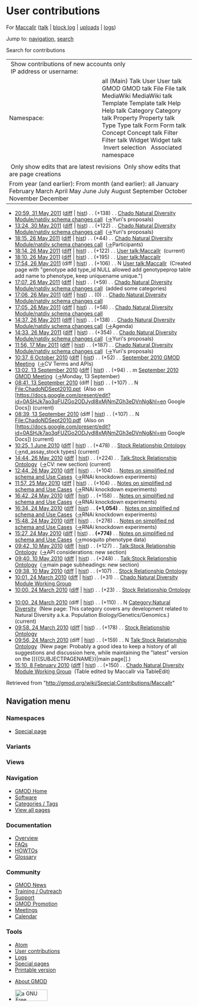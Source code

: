 <div id="mw-page-base" class="noprint">

</div>

<div id="mw-head-base" class="noprint">

</div>

<div id="content" class="mw-body" role="main">

<span id="top"></span>

<div id="mw-js-message" style="display:none;">

</div>



# <span dir="auto">User contributions</span>

<div id="bodyContent">

<div id="contentSub">

For <a
href="/mediawiki/index.php?title=User:Maccallr&amp;action=edit&amp;redlink=1"
class="new" title="User:Maccallr (page does not exist)">Maccallr</a>
([talk](/wiki/User_talk:Maccallr "User talk:Maccallr") \| [block
log](/mediawiki/index.php?title=Special:Log/block&page=User%3AMaccallr "Special:Log/block")
\|
[uploads](/wiki/Special:ListFiles/Maccallr "Special:ListFiles/Maccallr")
\| [logs](/wiki/Special:Log/Maccallr "Special:Log/Maccallr"))

</div>

<div id="jump-to-nav" class="mw-jump">

Jump to: [navigation](#mw-navigation), [search](#p-search)

</div>

<div id="mw-content-text">

Search for contributions

<table class="mw-contributions-table">
<colgroup>
<col style="width: 50%" />
<col style="width: 50%" />
</colgroup>
<tbody>
<tr class="odd">
<td colspan="2"> Show contributions of new accounts only<br />
 IP address or username:</td>
</tr>
<tr class="even">
<td class="mw-label">Namespace:</td>
<td>all (Main) Talk User User talk GMOD GMOD talk File File talk
MediaWiki MediaWiki talk Template Template talk Help Help talk Category
Category talk Property Property talk Type Type talk Form Form talk
Concept Concept talk Filter Filter talk Widget Widget talk  
 Invert selection 
 Associated namespace </td>
</tr>
<tr class="odd">
<td colspan="2"></td>
</tr>
<tr class="even">
<td colspan="2"> Only show edits that are latest revisions
 Only show edits that are page creations</td>
</tr>
<tr class="odd">
<td colspan="2">From year (and earlier): From month (and earlier): all
January February March April May June July August September October
November December</td>
</tr>
</tbody>
</table>

- <a
  href="/mediawiki/index.php?title=Chado_Natural_Diversity_Module/natdiv_schema_changes_call&amp;oldid=17723"
  class="mw-changeslist-date"
  title="Chado Natural Diversity Module/natdiv schema changes call">20:59,
  31 May 2011</a>
  ([diff](/mediawiki/index.php?title=Chado_Natural_Diversity_Module/natdiv_schema_changes_call&diff=prev&oldid=17723 "Chado Natural Diversity Module/natdiv schema changes call")
  \|
  [hist](/mediawiki/index.php?title=Chado_Natural_Diversity_Module/natdiv_schema_changes_call&action=history "Chado Natural Diversity Module/natdiv schema changes call"))
  <span class="mw-changeslist-separator">. .</span>
  <span class="mw-plusminus-pos" dir="ltr"
  title="3,200 bytes after change">(+138)</span>‎
  <span class="mw-changeslist-separator">. .</span> <a
  href="/wiki/Chado_Natural_Diversity_Module/natdiv_schema_changes_call"
  class="mw-contributions-title"
  title="Chado Natural Diversity Module/natdiv schema changes call">Chado
  Natural Diversity Module/natdiv schema changes call</a> ‎
  <span class="comment">([→](/wiki/Chado_Natural_Diversity_Module/natdiv_schema_changes_call#Yuri.27s_proposals "Chado Natural Diversity Module/natdiv schema changes call")‎<span dir="auto"><span class="autocomment">Yuri's
  proposals</span></span>)</span>
- <a
  href="/mediawiki/index.php?title=Chado_Natural_Diversity_Module/natdiv_schema_changes_call&amp;oldid=17722"
  class="mw-changeslist-date"
  title="Chado Natural Diversity Module/natdiv schema changes call">13:24,
  30 May 2011</a>
  ([diff](/mediawiki/index.php?title=Chado_Natural_Diversity_Module/natdiv_schema_changes_call&diff=prev&oldid=17722 "Chado Natural Diversity Module/natdiv schema changes call")
  \|
  [hist](/mediawiki/index.php?title=Chado_Natural_Diversity_Module/natdiv_schema_changes_call&action=history "Chado Natural Diversity Module/natdiv schema changes call"))
  <span class="mw-changeslist-separator">. .</span>
  <span class="mw-plusminus-pos" dir="ltr"
  title="3,062 bytes after change">(+122)</span>‎
  <span class="mw-changeslist-separator">. .</span> <a
  href="/wiki/Chado_Natural_Diversity_Module/natdiv_schema_changes_call"
  class="mw-contributions-title"
  title="Chado Natural Diversity Module/natdiv schema changes call">Chado
  Natural Diversity Module/natdiv schema changes call</a> ‎
  <span class="comment">([→](/wiki/Chado_Natural_Diversity_Module/natdiv_schema_changes_call#Yuri.27s_proposals "Chado Natural Diversity Module/natdiv schema changes call")‎<span dir="auto"><span class="autocomment">Yuri's
  proposals</span></span>)</span>
- <a
  href="/mediawiki/index.php?title=Chado_Natural_Diversity_Module/natdiv_schema_changes_call&amp;oldid=17715"
  class="mw-changeslist-date"
  title="Chado Natural Diversity Module/natdiv schema changes call">18:15,
  26 May 2011</a>
  ([diff](/mediawiki/index.php?title=Chado_Natural_Diversity_Module/natdiv_schema_changes_call&diff=prev&oldid=17715 "Chado Natural Diversity Module/natdiv schema changes call")
  \|
  [hist](/mediawiki/index.php?title=Chado_Natural_Diversity_Module/natdiv_schema_changes_call&action=history "Chado Natural Diversity Module/natdiv schema changes call"))
  <span class="mw-changeslist-separator">. .</span>
  <span class="mw-plusminus-pos" dir="ltr"
  title="2,932 bytes after change">(+44)</span>‎
  <span class="mw-changeslist-separator">. .</span> <a
  href="/wiki/Chado_Natural_Diversity_Module/natdiv_schema_changes_call"
  class="mw-contributions-title"
  title="Chado Natural Diversity Module/natdiv schema changes call">Chado
  Natural Diversity Module/natdiv schema changes call</a> ‎
  <span class="comment">([→](/wiki/Chado_Natural_Diversity_Module/natdiv_schema_changes_call#Participants "Chado Natural Diversity Module/natdiv schema changes call")‎<span dir="auto"><span class="autocomment">Participants</span></span>)</span>
- <a href="/mediawiki/index.php?title=User_talk:Maccallr&amp;oldid=17714"
  class="mw-changeslist-date" title="User talk:Maccallr">18:14, 26 May
  2011</a>
  ([diff](/mediawiki/index.php?title=User_talk:Maccallr&diff=prev&oldid=17714 "User talk:Maccallr")
  \|
  [hist](/mediawiki/index.php?title=User_talk:Maccallr&action=history "User talk:Maccallr"))
  <span class="mw-changeslist-separator">. .</span>
  <span class="mw-plusminus-pos" dir="ltr"
  title="423 bytes after change">(+122)</span>‎
  <span class="mw-changeslist-separator">. .</span>
  <a href="/wiki/User_talk:Maccallr" class="mw-contributions-title"
  title="User talk:Maccallr">User talk:Maccallr</a> ‎
  <span class="mw-uctop">(current)</span>
- <a href="/mediawiki/index.php?title=User_talk:Maccallr&amp;oldid=17713"
  class="mw-changeslist-date" title="User talk:Maccallr">18:10, 26 May
  2011</a>
  ([diff](/mediawiki/index.php?title=User_talk:Maccallr&diff=prev&oldid=17713 "User talk:Maccallr")
  \|
  [hist](/mediawiki/index.php?title=User_talk:Maccallr&action=history "User talk:Maccallr"))
  <span class="mw-changeslist-separator">. .</span>
  <span class="mw-plusminus-pos" dir="ltr"
  title="301 bytes after change">(+195)</span>‎
  <span class="mw-changeslist-separator">. .</span>
  <a href="/wiki/User_talk:Maccallr" class="mw-contributions-title"
  title="User talk:Maccallr">User talk:Maccallr</a> ‎
- <a href="/mediawiki/index.php?title=User_talk:Maccallr&amp;oldid=17710"
  class="mw-changeslist-date" title="User talk:Maccallr">17:54, 26 May
  2011</a> (diff \|
  [hist](/mediawiki/index.php?title=User_talk:Maccallr&action=history "User talk:Maccallr"))
  <span class="mw-changeslist-separator">. .</span>
  <span class="mw-plusminus-pos" dir="ltr"
  title="106 bytes after change">(+106)</span>‎
  <span class="mw-changeslist-separator">. .</span> N
  <a href="/wiki/User_talk:Maccallr" class="mw-contributions-title"
  title="User talk:Maccallr">User talk:Maccallr</a> ‎
  <span class="comment">(Created page with "genotype add type_id NULL
  allowed add genotypeprop table add name to phenotype, keep uniquename
  unique.")</span>
- <a
  href="/mediawiki/index.php?title=Chado_Natural_Diversity_Module/natdiv_schema_changes_call&amp;oldid=17703"
  class="mw-changeslist-date"
  title="Chado Natural Diversity Module/natdiv schema changes call">17:07,
  26 May 2011</a>
  ([diff](/mediawiki/index.php?title=Chado_Natural_Diversity_Module/natdiv_schema_changes_call&diff=prev&oldid=17703 "Chado Natural Diversity Module/natdiv schema changes call")
  \|
  [hist](/mediawiki/index.php?title=Chado_Natural_Diversity_Module/natdiv_schema_changes_call&action=history "Chado Natural Diversity Module/natdiv schema changes call"))
  <span class="mw-changeslist-separator">. .</span>
  <span class="mw-plusminus-pos" dir="ltr"
  title="2,254 bytes after change">(+59)</span>‎
  <span class="mw-changeslist-separator">. .</span> <a
  href="/wiki/Chado_Natural_Diversity_Module/natdiv_schema_changes_call"
  class="mw-contributions-title"
  title="Chado Natural Diversity Module/natdiv schema changes call">Chado
  Natural Diversity Module/natdiv schema changes call</a> ‎
  <span class="comment">(added some categories)</span>
- <a
  href="/mediawiki/index.php?title=Chado_Natural_Diversity_Module/natdiv_schema_changes_call&amp;oldid=17702"
  class="mw-changeslist-date"
  title="Chado Natural Diversity Module/natdiv schema changes call">17:06,
  26 May 2011</a>
  ([diff](/mediawiki/index.php?title=Chado_Natural_Diversity_Module/natdiv_schema_changes_call&diff=prev&oldid=17702 "Chado Natural Diversity Module/natdiv schema changes call")
  \|
  [hist](/mediawiki/index.php?title=Chado_Natural_Diversity_Module/natdiv_schema_changes_call&action=history "Chado Natural Diversity Module/natdiv schema changes call"))
  <span class="mw-changeslist-separator">. .</span>
  <span class="mw-plusminus-null" dir="ltr"
  title="2,195 bytes after change">(0)</span>‎
  <span class="mw-changeslist-separator">. .</span> <a
  href="/wiki/Chado_Natural_Diversity_Module/natdiv_schema_changes_call"
  class="mw-contributions-title"
  title="Chado Natural Diversity Module/natdiv schema changes call">Chado
  Natural Diversity Module/natdiv schema changes call</a> ‎
- <a
  href="/mediawiki/index.php?title=Chado_Natural_Diversity_Module/natdiv_schema_changes_call&amp;oldid=17701"
  class="mw-changeslist-date"
  title="Chado Natural Diversity Module/natdiv schema changes call">17:05,
  26 May 2011</a>
  ([diff](/mediawiki/index.php?title=Chado_Natural_Diversity_Module/natdiv_schema_changes_call&diff=prev&oldid=17701 "Chado Natural Diversity Module/natdiv schema changes call")
  \|
  [hist](/mediawiki/index.php?title=Chado_Natural_Diversity_Module/natdiv_schema_changes_call&action=history "Chado Natural Diversity Module/natdiv schema changes call"))
  <span class="mw-changeslist-separator">. .</span>
  <span class="mw-plusminus-pos" dir="ltr"
  title="2,195 bytes after change">(+58)</span>‎
  <span class="mw-changeslist-separator">. .</span> <a
  href="/wiki/Chado_Natural_Diversity_Module/natdiv_schema_changes_call"
  class="mw-contributions-title"
  title="Chado Natural Diversity Module/natdiv schema changes call">Chado
  Natural Diversity Module/natdiv schema changes call</a> ‎
- <a
  href="/mediawiki/index.php?title=Chado_Natural_Diversity_Module/natdiv_schema_changes_call&amp;oldid=17699"
  class="mw-changeslist-date"
  title="Chado Natural Diversity Module/natdiv schema changes call">14:37,
  26 May 2011</a>
  ([diff](/mediawiki/index.php?title=Chado_Natural_Diversity_Module/natdiv_schema_changes_call&diff=prev&oldid=17699 "Chado Natural Diversity Module/natdiv schema changes call")
  \|
  [hist](/mediawiki/index.php?title=Chado_Natural_Diversity_Module/natdiv_schema_changes_call&action=history "Chado Natural Diversity Module/natdiv schema changes call"))
  <span class="mw-changeslist-separator">. .</span>
  <span class="mw-plusminus-pos" dir="ltr"
  title="1,981 bytes after change">(+138)</span>‎
  <span class="mw-changeslist-separator">. .</span> <a
  href="/wiki/Chado_Natural_Diversity_Module/natdiv_schema_changes_call"
  class="mw-contributions-title"
  title="Chado Natural Diversity Module/natdiv schema changes call">Chado
  Natural Diversity Module/natdiv schema changes call</a> ‎
  <span class="comment">([→](/wiki/Chado_Natural_Diversity_Module/natdiv_schema_changes_call#Agenda "Chado Natural Diversity Module/natdiv schema changes call")‎<span dir="auto"><span class="autocomment">Agenda</span></span>)</span>
- <a
  href="/mediawiki/index.php?title=Chado_Natural_Diversity_Module/natdiv_schema_changes_call&amp;oldid=17698"
  class="mw-changeslist-date"
  title="Chado Natural Diversity Module/natdiv schema changes call">14:33,
  26 May 2011</a>
  ([diff](/mediawiki/index.php?title=Chado_Natural_Diversity_Module/natdiv_schema_changes_call&diff=prev&oldid=17698 "Chado Natural Diversity Module/natdiv schema changes call")
  \|
  [hist](/mediawiki/index.php?title=Chado_Natural_Diversity_Module/natdiv_schema_changes_call&action=history "Chado Natural Diversity Module/natdiv schema changes call"))
  <span class="mw-changeslist-separator">. .</span>
  <span class="mw-plusminus-pos" dir="ltr"
  title="1,843 bytes after change">(+354)</span>‎
  <span class="mw-changeslist-separator">. .</span> <a
  href="/wiki/Chado_Natural_Diversity_Module/natdiv_schema_changes_call"
  class="mw-contributions-title"
  title="Chado Natural Diversity Module/natdiv schema changes call">Chado
  Natural Diversity Module/natdiv schema changes call</a> ‎
  <span class="comment">([→](/wiki/Chado_Natural_Diversity_Module/natdiv_schema_changes_call#Yuri.27s_proposals "Chado Natural Diversity Module/natdiv schema changes call")‎<span dir="auto"><span class="autocomment">Yuri's
  proposals</span></span>)</span>
- <a
  href="/mediawiki/index.php?title=Chado_Natural_Diversity_Module/natdiv_schema_changes_call&amp;oldid=17685"
  class="mw-changeslist-date"
  title="Chado Natural Diversity Module/natdiv schema changes call">11:56,
  17 May 2011</a>
  ([diff](/mediawiki/index.php?title=Chado_Natural_Diversity_Module/natdiv_schema_changes_call&diff=prev&oldid=17685 "Chado Natural Diversity Module/natdiv schema changes call")
  \|
  [hist](/mediawiki/index.php?title=Chado_Natural_Diversity_Module/natdiv_schema_changes_call&action=history "Chado Natural Diversity Module/natdiv schema changes call"))
  <span class="mw-changeslist-separator">. .</span>
  <span class="mw-plusminus-pos" dir="ltr"
  title="1,263 bytes after change">(+187)</span>‎
  <span class="mw-changeslist-separator">. .</span> <a
  href="/wiki/Chado_Natural_Diversity_Module/natdiv_schema_changes_call"
  class="mw-contributions-title"
  title="Chado Natural Diversity Module/natdiv schema changes call">Chado
  Natural Diversity Module/natdiv schema changes call</a> ‎
  <span class="comment">([→](/wiki/Chado_Natural_Diversity_Module/natdiv_schema_changes_call#Yuri.27s_proposals "Chado Natural Diversity Module/natdiv schema changes call")‎<span dir="auto"><span class="autocomment">Yuri's
  proposals</span></span>)</span>
- <a
  href="/mediawiki/index.php?title=September_2010_GMOD_Meeting&amp;oldid=14700"
  class="mw-changeslist-date" title="September 2010 GMOD Meeting">10:37, 6
  October 2010</a>
  ([diff](/mediawiki/index.php?title=September_2010_GMOD_Meeting&diff=prev&oldid=14700 "September 2010 GMOD Meeting")
  \|
  [hist](/mediawiki/index.php?title=September_2010_GMOD_Meeting&action=history "September 2010 GMOD Meeting"))
  <span class="mw-changeslist-separator">. .</span>
  <span class="mw-plusminus-pos" dir="ltr"
  title="44,487 bytes after change">(+52)</span>‎
  <span class="mw-changeslist-separator">. .</span>
  <a href="/wiki/September_2010_GMOD_Meeting"
  class="mw-contributions-title"
  title="September 2010 GMOD Meeting">September 2010 GMOD Meeting</a> ‎
  <span class="comment">([→](/wiki/September_2010_GMOD_Meeting#CV_Terms_and_APIs "September 2010 GMOD Meeting")‎<span dir="auto"><span class="autocomment">CV
  Terms and APIs</span></span>)</span>
- <a
  href="/mediawiki/index.php?title=September_2010_GMOD_Meeting&amp;oldid=14459"
  class="mw-changeslist-date" title="September 2010 GMOD Meeting">13:02,
  13 September 2010</a>
  ([diff](/mediawiki/index.php?title=September_2010_GMOD_Meeting&diff=prev&oldid=14459 "September 2010 GMOD Meeting")
  \|
  [hist](/mediawiki/index.php?title=September_2010_GMOD_Meeting&action=history "September 2010 GMOD Meeting"))
  <span class="mw-changeslist-separator">. .</span>
  <span class="mw-plusminus-pos" dir="ltr"
  title="16,321 bytes after change">(+94)</span>‎
  <span class="mw-changeslist-separator">. .</span> m
  <a href="/wiki/September_2010_GMOD_Meeting"
  class="mw-contributions-title"
  title="September 2010 GMOD Meeting">September 2010 GMOD Meeting</a> ‎
  <span class="comment">([→](/wiki/September_2010_GMOD_Meeting#Monday.2C_13_September "September 2010 GMOD Meeting")‎<span dir="auto"><span class="autocomment">Monday,
  13 September</span></span>)</span>
- <a
  href="/mediawiki/index.php?title=File:ChadoNDSept2010.ppt&amp;oldid=14457"
  class="mw-changeslist-date" title="File:ChadoNDSept2010.ppt">08:41, 13
  September 2010</a> (diff \|
  [hist](/mediawiki/index.php?title=File:ChadoNDSept2010.ppt&action=history "File:ChadoNDSept2010.ppt"))
  <span class="mw-changeslist-separator">. .</span>
  <span class="mw-plusminus-pos" dir="ltr"
  title="107 bytes after change">(+107)</span>‎
  <span class="mw-changeslist-separator">. .</span> N
  <a href="/wiki/File:ChadoNDSept2010.ppt" class="mw-contributions-title"
  title="File:ChadoNDSept2010.ppt">File:ChadoNDSept2010.ppt</a> ‎
  <span class="comment">(Also on
  \[https://docs.google.com/present/edit?id=0ASHJk7ao3qFUZGo2ODJydl8xMjNmZGh3eDVnNg&hl=en
  Google Docs\])</span> <span class="mw-uctop">(current)</span>
- <a
  href="/mediawiki/index.php?title=File:ChadoNDSept2010.pdf&amp;oldid=14456"
  class="mw-changeslist-date" title="File:ChadoNDSept2010.pdf">08:39, 13
  September 2010</a> (diff \|
  [hist](/mediawiki/index.php?title=File:ChadoNDSept2010.pdf&action=history "File:ChadoNDSept2010.pdf"))
  <span class="mw-changeslist-separator">. .</span>
  <span class="mw-plusminus-pos" dir="ltr"
  title="107 bytes after change">(+107)</span>‎
  <span class="mw-changeslist-separator">. .</span> N
  <a href="/wiki/File:ChadoNDSept2010.pdf" class="mw-contributions-title"
  title="File:ChadoNDSept2010.pdf">File:ChadoNDSept2010.pdf</a> ‎
  <span class="comment">(Also on
  \[https://docs.google.com/present/edit?id=0ASHJk7ao3qFUZGo2ODJydl8xMjNmZGh3eDVnNg&hl=en
  Google Docs\])</span> <span class="mw-uctop">(current)</span>
- <a
  href="/mediawiki/index.php?title=Stock_Relationship_Ontology&amp;oldid=12802"
  class="mw-changeslist-date" title="Stock Relationship Ontology">10:25, 1
  June 2010</a>
  ([diff](/mediawiki/index.php?title=Stock_Relationship_Ontology&diff=prev&oldid=12802 "Stock Relationship Ontology")
  \|
  [hist](/mediawiki/index.php?title=Stock_Relationship_Ontology&action=history "Stock Relationship Ontology"))
  <span class="mw-changeslist-separator">. .</span>
  <span class="mw-plusminus-pos" dir="ltr"
  title="2,034 bytes after change">(+478)</span>‎
  <span class="mw-changeslist-separator">. .</span>
  <a href="/wiki/Stock_Relationship_Ontology"
  class="mw-contributions-title" title="Stock Relationship Ontology">Stock
  Relationship Ontology</a> ‎
  <span class="comment">([→](/wiki/Stock_Relationship_Ontology#nd_assay_stock_types "Stock Relationship Ontology")‎<span dir="auto"><span class="autocomment">nd_assay_stock
  types</span></span>)</span> <span class="mw-uctop">(current)</span>
- <a
  href="/mediawiki/index.php?title=Talk:Stock_Relationship_Ontology&amp;oldid=12739"
  class="mw-changeslist-date"
  title="Talk:Stock Relationship Ontology">14:44, 26 May 2010</a>
  ([diff](/mediawiki/index.php?title=Talk:Stock_Relationship_Ontology&diff=prev&oldid=12739 "Talk:Stock Relationship Ontology")
  \|
  [hist](/mediawiki/index.php?title=Talk:Stock_Relationship_Ontology&action=history "Talk:Stock Relationship Ontology"))
  <span class="mw-changeslist-separator">. .</span>
  <span class="mw-plusminus-pos" dir="ltr"
  title="758 bytes after change">(+224)</span>‎
  <span class="mw-changeslist-separator">. .</span>
  <a href="/wiki/Talk:Stock_Relationship_Ontology"
  class="mw-contributions-title"
  title="Talk:Stock Relationship Ontology">Talk:Stock Relationship
  Ontology</a> ‎
  <span class="comment">([→](/wiki/Talk:Stock_Relationship_Ontology#CV "Talk:Stock Relationship Ontology")‎<span dir="auto"><span class="autocomment">CV:
  </span> new section</span>)</span>
  <span class="mw-uctop">(current)</span>
- <a
  href="/mediawiki/index.php?title=Notes_on_simplified_nd_schema_and_Use_Cases&amp;oldid=12738"
  class="mw-changeslist-date"
  title="Notes on simplified nd schema and Use Cases">12:44, 26 May
  2010</a>
  ([diff](/mediawiki/index.php?title=Notes_on_simplified_nd_schema_and_Use_Cases&diff=prev&oldid=12738 "Notes on simplified nd schema and Use Cases")
  \|
  [hist](/mediawiki/index.php?title=Notes_on_simplified_nd_schema_and_Use_Cases&action=history "Notes on simplified nd schema and Use Cases"))
  <span class="mw-changeslist-separator">. .</span>
  <span class="mw-plusminus-pos" dir="ltr"
  title="12,859 bytes after change">(+104)</span>‎
  <span class="mw-changeslist-separator">. .</span>
  <a href="/wiki/Notes_on_simplified_nd_schema_and_Use_Cases"
  class="mw-contributions-title"
  title="Notes on simplified nd schema and Use Cases">Notes on simplified
  nd schema and Use Cases</a> ‎
  <span class="comment">([→](/wiki/Notes_on_simplified_nd_schema_and_Use_Cases#RNAi_knockdown_experiments "Notes on simplified nd schema and Use Cases")‎<span dir="auto"><span class="autocomment">RNAi
  knockdown experiments</span></span>)</span>
- <a
  href="/mediawiki/index.php?title=Notes_on_simplified_nd_schema_and_Use_Cases&amp;oldid=12720"
  class="mw-changeslist-date"
  title="Notes on simplified nd schema and Use Cases">11:57, 25 May
  2010</a>
  ([diff](/mediawiki/index.php?title=Notes_on_simplified_nd_schema_and_Use_Cases&diff=prev&oldid=12720 "Notes on simplified nd schema and Use Cases")
  \|
  [hist](/mediawiki/index.php?title=Notes_on_simplified_nd_schema_and_Use_Cases&action=history "Notes on simplified nd schema and Use Cases"))
  <span class="mw-changeslist-separator">. .</span>
  <span class="mw-plusminus-pos" dir="ltr"
  title="12,733 bytes after change">(+104)</span>‎
  <span class="mw-changeslist-separator">. .</span>
  <a href="/wiki/Notes_on_simplified_nd_schema_and_Use_Cases"
  class="mw-contributions-title"
  title="Notes on simplified nd schema and Use Cases">Notes on simplified
  nd schema and Use Cases</a> ‎
  <span class="comment">([→](/wiki/Notes_on_simplified_nd_schema_and_Use_Cases#RNAi_knockdown_experiments "Notes on simplified nd schema and Use Cases")‎<span dir="auto"><span class="autocomment">RNAi
  knockdown experiments</span></span>)</span>
- <a
  href="/mediawiki/index.php?title=Notes_on_simplified_nd_schema_and_Use_Cases&amp;oldid=12679"
  class="mw-changeslist-date"
  title="Notes on simplified nd schema and Use Cases">16:42, 24 May
  2010</a>
  ([diff](/mediawiki/index.php?title=Notes_on_simplified_nd_schema_and_Use_Cases&diff=prev&oldid=12679 "Notes on simplified nd schema and Use Cases")
  \|
  [hist](/mediawiki/index.php?title=Notes_on_simplified_nd_schema_and_Use_Cases&action=history "Notes on simplified nd schema and Use Cases"))
  <span class="mw-changeslist-separator">. .</span>
  <span class="mw-plusminus-pos" dir="ltr"
  title="12,629 bytes after change">(+158)</span>‎
  <span class="mw-changeslist-separator">. .</span>
  <a href="/wiki/Notes_on_simplified_nd_schema_and_Use_Cases"
  class="mw-contributions-title"
  title="Notes on simplified nd schema and Use Cases">Notes on simplified
  nd schema and Use Cases</a> ‎
  <span class="comment">([→](/wiki/Notes_on_simplified_nd_schema_and_Use_Cases#RNAi_knockdown_experiments "Notes on simplified nd schema and Use Cases")‎<span dir="auto"><span class="autocomment">RNAi
  knockdown experiments</span></span>)</span>
- <a
  href="/mediawiki/index.php?title=Notes_on_simplified_nd_schema_and_Use_Cases&amp;oldid=12678"
  class="mw-changeslist-date"
  title="Notes on simplified nd schema and Use Cases">16:34, 24 May
  2010</a>
  ([diff](/mediawiki/index.php?title=Notes_on_simplified_nd_schema_and_Use_Cases&diff=prev&oldid=12678 "Notes on simplified nd schema and Use Cases")
  \|
  [hist](/mediawiki/index.php?title=Notes_on_simplified_nd_schema_and_Use_Cases&action=history "Notes on simplified nd schema and Use Cases"))
  <span class="mw-changeslist-separator">. .</span> **(+1,054)**‎
  <span class="mw-changeslist-separator">. .</span>
  <a href="/wiki/Notes_on_simplified_nd_schema_and_Use_Cases"
  class="mw-contributions-title"
  title="Notes on simplified nd schema and Use Cases">Notes on simplified
  nd schema and Use Cases</a> ‎
  <span class="comment">([→](/wiki/Notes_on_simplified_nd_schema_and_Use_Cases#RNAi_knockdown_experiments "Notes on simplified nd schema and Use Cases")‎<span dir="auto"><span class="autocomment">RNAi
  knockdown experiments</span></span>)</span>
- <a
  href="/mediawiki/index.php?title=Notes_on_simplified_nd_schema_and_Use_Cases&amp;oldid=12677"
  class="mw-changeslist-date"
  title="Notes on simplified nd schema and Use Cases">15:48, 24 May
  2010</a>
  ([diff](/mediawiki/index.php?title=Notes_on_simplified_nd_schema_and_Use_Cases&diff=prev&oldid=12677 "Notes on simplified nd schema and Use Cases")
  \|
  [hist](/mediawiki/index.php?title=Notes_on_simplified_nd_schema_and_Use_Cases&action=history "Notes on simplified nd schema and Use Cases"))
  <span class="mw-changeslist-separator">. .</span>
  <span class="mw-plusminus-pos" dir="ltr"
  title="11,417 bytes after change">(+276)</span>‎
  <span class="mw-changeslist-separator">. .</span>
  <a href="/wiki/Notes_on_simplified_nd_schema_and_Use_Cases"
  class="mw-contributions-title"
  title="Notes on simplified nd schema and Use Cases">Notes on simplified
  nd schema and Use Cases</a> ‎
  <span class="comment">([→](/wiki/Notes_on_simplified_nd_schema_and_Use_Cases#RNAi_knockdown_experiments "Notes on simplified nd schema and Use Cases")‎<span dir="auto"><span class="autocomment">RNAi
  knockdown experiments</span></span>)</span>
- <a
  href="/mediawiki/index.php?title=Notes_on_simplified_nd_schema_and_Use_Cases&amp;oldid=12676"
  class="mw-changeslist-date"
  title="Notes on simplified nd schema and Use Cases">15:27, 24 May
  2010</a>
  ([diff](/mediawiki/index.php?title=Notes_on_simplified_nd_schema_and_Use_Cases&diff=prev&oldid=12676 "Notes on simplified nd schema and Use Cases")
  \|
  [hist](/mediawiki/index.php?title=Notes_on_simplified_nd_schema_and_Use_Cases&action=history "Notes on simplified nd schema and Use Cases"))
  <span class="mw-changeslist-separator">. .</span> **(+774)**‎
  <span class="mw-changeslist-separator">. .</span>
  <a href="/wiki/Notes_on_simplified_nd_schema_and_Use_Cases"
  class="mw-contributions-title"
  title="Notes on simplified nd schema and Use Cases">Notes on simplified
  nd schema and Use Cases</a> ‎
  <span class="comment">([→](/wiki/Notes_on_simplified_nd_schema_and_Use_Cases#mosquito_phenotype_data "Notes on simplified nd schema and Use Cases")‎<span dir="auto"><span class="autocomment">mosquito
  phenotype data</span></span>)</span>
- <a
  href="/mediawiki/index.php?title=Talk:Stock_Relationship_Ontology&amp;oldid=12515"
  class="mw-changeslist-date"
  title="Talk:Stock Relationship Ontology">09:42, 10 May 2010</a>
  ([diff](/mediawiki/index.php?title=Talk:Stock_Relationship_Ontology&diff=prev&oldid=12515 "Talk:Stock Relationship Ontology")
  \|
  [hist](/mediawiki/index.php?title=Talk:Stock_Relationship_Ontology&action=history "Talk:Stock Relationship Ontology"))
  <span class="mw-changeslist-separator">. .</span>
  <span class="mw-plusminus-pos" dir="ltr"
  title="534 bytes after change">(+127)</span>‎
  <span class="mw-changeslist-separator">. .</span>
  <a href="/wiki/Talk:Stock_Relationship_Ontology"
  class="mw-contributions-title"
  title="Talk:Stock Relationship Ontology">Talk:Stock Relationship
  Ontology</a> ‎
  <span class="comment">([→](/wiki/Talk:Stock_Relationship_Ontology#API_considerations "Talk:Stock Relationship Ontology")‎<span dir="auto"><span class="autocomment">API
  considerations: </span> new section</span>)</span>
- <a
  href="/mediawiki/index.php?title=Talk:Stock_Relationship_Ontology&amp;oldid=12514"
  class="mw-changeslist-date"
  title="Talk:Stock Relationship Ontology">09:40, 10 May 2010</a>
  ([diff](/mediawiki/index.php?title=Talk:Stock_Relationship_Ontology&diff=prev&oldid=12514 "Talk:Stock Relationship Ontology")
  \|
  [hist](/mediawiki/index.php?title=Talk:Stock_Relationship_Ontology&action=history "Talk:Stock Relationship Ontology"))
  <span class="mw-changeslist-separator">. .</span>
  <span class="mw-plusminus-pos" dir="ltr"
  title="407 bytes after change">(+248)</span>‎
  <span class="mw-changeslist-separator">. .</span>
  <a href="/wiki/Talk:Stock_Relationship_Ontology"
  class="mw-contributions-title"
  title="Talk:Stock Relationship Ontology">Talk:Stock Relationship
  Ontology</a> ‎
  <span class="comment">([→](/wiki/Talk:Stock_Relationship_Ontology#main_page_subheadings "Talk:Stock Relationship Ontology")‎<span dir="auto"><span class="autocomment">main
  page subheadings: </span> new section</span>)</span>
- <a
  href="/mediawiki/index.php?title=Stock_Relationship_Ontology&amp;oldid=12513"
  class="mw-changeslist-date" title="Stock Relationship Ontology">09:38,
  10 May 2010</a>
  ([diff](/mediawiki/index.php?title=Stock_Relationship_Ontology&diff=prev&oldid=12513 "Stock Relationship Ontology")
  \|
  [hist](/mediawiki/index.php?title=Stock_Relationship_Ontology&action=history "Stock Relationship Ontology"))
  <span class="mw-changeslist-separator">. .</span>
  <span class="mw-plusminus-pos" dir="ltr"
  title="412 bytes after change">(+107)</span>‎
  <span class="mw-changeslist-separator">. .</span>
  <a href="/wiki/Stock_Relationship_Ontology"
  class="mw-contributions-title" title="Stock Relationship Ontology">Stock
  Relationship Ontology</a> ‎
- <a
  href="/mediawiki/index.php?title=Chado_Natural_Diversity_Module_Working_Group&amp;oldid=12175"
  class="mw-changeslist-date"
  title="Chado Natural Diversity Module Working Group">10:01, 24 March
  2010</a>
  ([diff](/mediawiki/index.php?title=Chado_Natural_Diversity_Module_Working_Group&diff=prev&oldid=12175 "Chado Natural Diversity Module Working Group")
  \|
  [hist](/mediawiki/index.php?title=Chado_Natural_Diversity_Module_Working_Group&action=history "Chado Natural Diversity Module Working Group"))
  <span class="mw-changeslist-separator">. .</span>
  <span class="mw-plusminus-pos" dir="ltr"
  title="4,884 bytes after change">(+31)</span>‎
  <span class="mw-changeslist-separator">. .</span>
  <a href="/wiki/Chado_Natural_Diversity_Module_Working_Group"
  class="mw-contributions-title"
  title="Chado Natural Diversity Module Working Group">Chado Natural
  Diversity Module Working Group</a> ‎
- <a
  href="/mediawiki/index.php?title=Stock_Relationship_Ontology&amp;oldid=12174"
  class="mw-changeslist-date" title="Stock Relationship Ontology">10:00,
  24 March 2010</a>
  ([diff](/mediawiki/index.php?title=Stock_Relationship_Ontology&diff=prev&oldid=12174 "Stock Relationship Ontology")
  \|
  [hist](/mediawiki/index.php?title=Stock_Relationship_Ontology&action=history "Stock Relationship Ontology"))
  <span class="mw-changeslist-separator">. .</span>
  <span class="mw-plusminus-pos" dir="ltr"
  title="305 bytes after change">(+23)</span>‎
  <span class="mw-changeslist-separator">. .</span>
  <a href="/wiki/Stock_Relationship_Ontology"
  class="mw-contributions-title" title="Stock Relationship Ontology">Stock
  Relationship Ontology</a> ‎
- <a
  href="/mediawiki/index.php?title=Category:Natural_Diversity&amp;oldid=12173"
  class="mw-changeslist-date" title="Category:Natural Diversity">10:00, 24
  March 2010</a> (diff \|
  [hist](/mediawiki/index.php?title=Category:Natural_Diversity&action=history "Category:Natural Diversity"))
  <span class="mw-changeslist-separator">. .</span>
  <span class="mw-plusminus-pos" dir="ltr"
  title="110 bytes after change">(+110)</span>‎
  <span class="mw-changeslist-separator">. .</span> N
  <a href="/wiki/Category:Natural_Diversity"
  class="mw-contributions-title"
  title="Category:Natural Diversity">Category:Natural Diversity</a> ‎
  <span class="comment">(New page: This category covers any development
  related to Natural Diversity a.k.a. Population
  Biology/Genetics/Genomics.)</span>
  <span class="mw-uctop">(current)</span>
- <a
  href="/mediawiki/index.php?title=Stock_Relationship_Ontology&amp;oldid=12172"
  class="mw-changeslist-date" title="Stock Relationship Ontology">09:58,
  24 March 2010</a>
  ([diff](/mediawiki/index.php?title=Stock_Relationship_Ontology&diff=prev&oldid=12172 "Stock Relationship Ontology")
  \|
  [hist](/mediawiki/index.php?title=Stock_Relationship_Ontology&action=history "Stock Relationship Ontology"))
  <span class="mw-changeslist-separator">. .</span>
  <span class="mw-plusminus-pos" dir="ltr"
  title="282 bytes after change">(+178)</span>‎
  <span class="mw-changeslist-separator">. .</span>
  <a href="/wiki/Stock_Relationship_Ontology"
  class="mw-contributions-title" title="Stock Relationship Ontology">Stock
  Relationship Ontology</a> ‎
- <a
  href="/mediawiki/index.php?title=Talk:Stock_Relationship_Ontology&amp;oldid=12171"
  class="mw-changeslist-date"
  title="Talk:Stock Relationship Ontology">09:56, 24 March 2010</a>
  (diff \|
  [hist](/mediawiki/index.php?title=Talk:Stock_Relationship_Ontology&action=history "Talk:Stock Relationship Ontology"))
  <span class="mw-changeslist-separator">. .</span>
  <span class="mw-plusminus-pos" dir="ltr"
  title="159 bytes after change">(+159)</span>‎
  <span class="mw-changeslist-separator">. .</span> N
  <a href="/wiki/Talk:Stock_Relationship_Ontology"
  class="mw-contributions-title"
  title="Talk:Stock Relationship Ontology">Talk:Stock Relationship
  Ontology</a> ‎ <span class="comment">(New page: Probably a good idea to
  keep a history of all suggestions and discussion here, while
  maintaining the "latest" version on the \[\[{{SUBJECTPAGENAME}}\|main
  page\]\].)</span>
- <a
  href="/mediawiki/index.php?title=Chado_Natural_Diversity_Module_Working_Group&amp;oldid=11912"
  class="mw-changeslist-date"
  title="Chado Natural Diversity Module Working Group">15:10, 8 February
  2010</a>
  ([diff](/mediawiki/index.php?title=Chado_Natural_Diversity_Module_Working_Group&diff=prev&oldid=11912 "Chado Natural Diversity Module Working Group")
  \|
  [hist](/mediawiki/index.php?title=Chado_Natural_Diversity_Module_Working_Group&action=history "Chado Natural Diversity Module Working Group"))
  <span class="mw-changeslist-separator">. .</span>
  <span class="mw-plusminus-pos" dir="ltr"
  title="4,551 bytes after change">(+150)</span>‎
  <span class="mw-changeslist-separator">. .</span>
  <a href="/wiki/Chado_Natural_Diversity_Module_Working_Group"
  class="mw-contributions-title"
  title="Chado Natural Diversity Module Working Group">Chado Natural
  Diversity Module Working Group</a> ‎ <span class="comment">(Table
  edited by Maccallr via TableEdit)</span>

</div>

<div class="printfooter">

Retrieved from "<http://gmod.org/wiki/Special:Contributions/Maccallr>"

</div>

<div id="catlinks" class="catlinks catlinks-allhidden">

</div>

<div class="visualClear">

</div>

</div>

</div>

<div id="mw-navigation">

## Navigation menu

<div id="mw-head">



<div id="left-navigation">

<div id="p-namespaces" class="vectorTabs" role="navigation"
aria-labelledby="p-namespaces-label">

### Namespaces

- <span id="ca-nstab-special">[Special
  page](/wiki/Special:Contributions/Maccallr "This is a special page, you cannot edit the page itself")</span>

</div>

<div id="p-variants" class="vectorMenu emptyPortlet" role="navigation"
aria-labelledby="p-variants-label">

### 

### Variants[](#)

<div class="menu">

</div>

</div>

</div>

<div id="right-navigation">

<div id="p-views" class="vectorTabs emptyPortlet" role="navigation"
aria-labelledby="p-views-label">

### Views

</div>



</div>



</div>

</div>

</div>

<div id="mw-panel">

<div id="p-logo" role="banner">

<a href="/wiki/Main_Page"
style="background-image: url(http://gmod.org/images/GMOD-cogs.png);"
title="Visit the main page"></a>

</div>

<div id="p-Navigation" class="portal" role="navigation"
aria-labelledby="p-Navigation-label">

### Navigation

<div class="body">

- <span id="n-GMOD-Home">[GMOD Home](/wiki/Main_Page)</span>
- <span id="n-Software">[Software](/wiki/GMOD_Components)</span>
- <span id="n-Categories-.2F-Tags">[Categories /
  Tags](/wiki/Categories)</span>
- <span id="n-View-all-pages">[View all
  pages](/wiki/Special:AllPages)</span>

</div>

</div>

<div id="p-Documentation" class="portal" role="navigation"
aria-labelledby="p-Documentation-label">

### Documentation

<div class="body">

- <span id="n-Overview">[Overview](/wiki/Overview)</span>
- <span id="n-FAQs">[FAQs](/wiki/Category:FAQ)</span>
- <span id="n-HOWTOs">[HOWTOs](/wiki/Category:HOWTO)</span>
- <span id="n-Glossary">[Glossary](/wiki/Glossary)</span>

</div>

</div>

<div id="p-Community" class="portal" role="navigation"
aria-labelledby="p-Community-label">

### Community

<div class="body">

- <span id="n-GMOD-News">[GMOD News](/wiki/GMOD_News)</span>
- <span id="n-Training-.2F-Outreach">[Training /
  Outreach](/wiki/Training_and_Outreach)</span>
- <span id="n-Support">[Support](/wiki/Support)</span>
- <span id="n-GMOD-Promotion">[GMOD
  Promotion](/wiki/GMOD_Promotion)</span>
- <span id="n-Meetings">[Meetings](/wiki/Meetings)</span>
- <span id="n-Calendar">[Calendar](/wiki/Calendar)</span>

</div>

</div>

<div id="p-tb" class="portal" role="navigation"
aria-labelledby="p-tb-label">

### Tools

<div class="body">

- <span id="feedlinks"><a
  href="http://gmod.org/mediawiki/index.php?title=Special:Contributions/Maccallr&amp;feed=atom"
  id="feed-atom" class="feedlink" rel="alternate"
  type="application/atom+xml" title="Atom feed for this page">Atom</a></span>
- <span id="t-contributions">[User
  contributions](/wiki/Special:Contributions/Maccallr "A list of contributions of this user")</span>
- <span id="t-log">[Logs](/wiki/Special:Log/Maccallr)</span>
- <span id="t-specialpages"><a href="/wiki/Special:SpecialPages" accesskey="q"
  title="A list of all special pages [q]">Special pages</a></span>
- <span id="t-print"><a
  href="/mediawiki/index.php?title=Special:Contributions/Maccallr&amp;printable=yes"
  rel="alternate" accesskey="p"
  title="Printable version of this page [p]">Printable version</a></span>

</div>

</div>

</div>

</div>

<div id="footer" role="contentinfo">

- <span id="footer-places-about">[About
  GMOD](/wiki/GMOD:About "GMOD:About")</span>

<!-- -->

- <span id="footer-copyrightico">[<img src="http://www.gnu.org/graphics/gfdl-logo-small.png" width="88"
  height="31" alt="a GNU Free Documentation License" />](http://www.gnu.org/licenses/fdl-1.3.html)</span>




</div>
